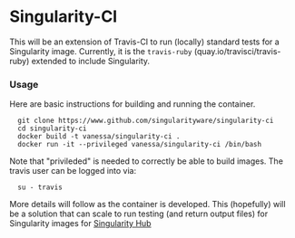 # Singularity-CI

This will be an extension of Travis-CI to run (locally) standard tests for a Singularity image. Currently, it is the `travis-ruby` (quay.io/travisci/travis-ruby) extended to include Singularity.


### Usage
Here are basic instructions for building and running the container.

      git clone https://www.github.com/singularityware/singularity-ci
      cd singularity-ci
      docker build -t vanessa/singularity-ci .
      docker run -it --privileged vanessa/singularity-ci /bin/bash

Note that "privileded" is needed to correctly be able to build images. The travis user can be logged into via:

      su - travis

More details will follow as the container is developed. This (hopefully) will be a solution that can scale to run testing (and return output files) for Singularity images for [Singularity Hub](https://www.github.com/singularityware/singularity-hub)
